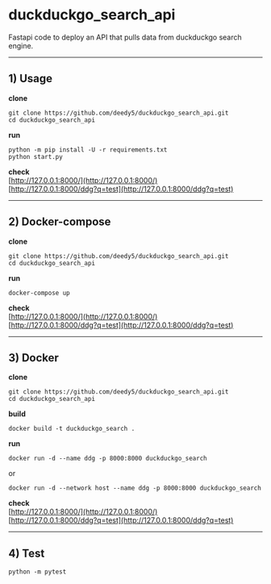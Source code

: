 #  duckduckgo_search_api

Fastapi code to deploy an API that pulls data from duckduckgo search engine.
___
## 1) Usage
**clone**
```python3
git clone https://github.com/deedy5/duckduckgo_search_api.git
cd duckduckgo_search_api
```
**run**
```python3
python -m pip install -U -r requirements.txt
python start.py
```

**check**</br>
[http://127.0.0.1:8000/](http://127.0.0.1:8000/)</br>
[http://127.0.0.1:8000/ddg?q=test](http://127.0.0.1:8000/ddg?q=test)

___
## 2) Docker-compose
**clone**
```python3
git clone https://github.com/deedy5/duckduckgo_search_api.git
cd duckduckgo_search_api
```

**run**
```python3
docker-compose up
```

**check**</br>
[http://127.0.0.1:8000/](http://127.0.0.1:8000/)</br>
[http://127.0.0.1:8000/ddg?q=test](http://127.0.0.1:8000/ddg?q=test)

___
## 3) Docker
**clone**
```python3
git clone https://github.com/deedy5/duckduckgo_search_api.git
cd duckduckgo_search_api
```

**build**
```python3
docker build -t duckduckgo_search .
```

**run**
```python3
docker run -d --name ddg -p 8000:8000 duckduckgo_search
```
or
```python3
docker run -d --network host --name ddg -p 8000:8000 duckduckgo_search
```

**check**</br>
[http://127.0.0.1:8000/](http://127.0.0.1:8000/)</br>
[http://127.0.0.1:8000/ddg?q=test](http://127.0.0.1:8000/ddg?q=test)

___
## 4) Test
```python3
python -m pytest
```
